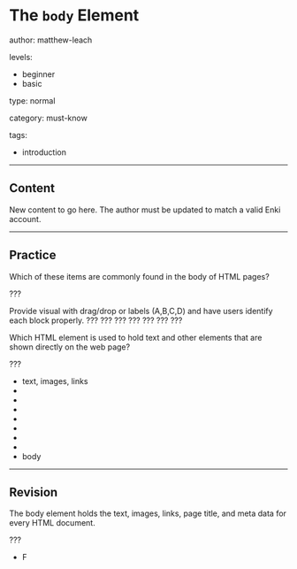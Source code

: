 # The `body` Element
author: matthew-leach

levels:
  - beginner
  - basic

type: normal

category: must-know

tags:
  - introduction

---
## Content


New content to go here. The author must be updated to match a valid Enki account.

---
## Practice

Which of these items are commonly found in the body of HTML pages?

???

Provide visual with drag/drop or labels (A,B,C,D) and have users identify each block properly.
  ??? ??? ??? ??? ??? ??? ???


Which HTML element is used to hold text and other elements that are shown directly on the web page?

???

* text, images, links
* <!DOCTYPE html>
* <html>
* <head>
* </head>
* <body>
* </body>
* </html>
* body


---
## Revision

The body element holds the text, images, links, page title, and meta data for every HTML document.

???
* F
